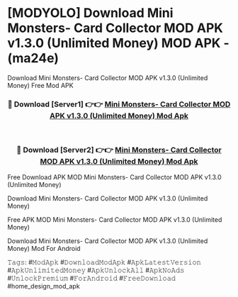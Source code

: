 # [MODYOLO] Download Mini Monsters- Card Collector MOD APK v1.3.0 (Unlimited Money) MOD APK - (ma24e)
Download Mini Monsters- Card Collector MOD APK v1.3.0 (Unlimited Money) Free Mod APK

<div align="center">
<h3>🔴 Download [Server1] 👉👉 <a href="https://apk-comot.site?title=Mini_Monsters-_Card_Collector_MOD_APK_v1.3.0_(Unlimited_Money)">Mini Monsters- Card Collector MOD APK v1.3.0 (Unlimited Money) Mod Apk</a></h3><br>

<h3>🔴 Download [Server2] 👉👉 <a href="https://apk-comot.site?title=Mini_Monsters-_Card_Collector_MOD_APK_v1.3.0_(Unlimited_Money)">Mini Monsters- Card Collector MOD APK v1.3.0 (Unlimited Money) Mod Apk</a></h3>
</div>


Free Download APK MOD Mini Monsters- Card Collector MOD APK v1.3.0 (Unlimited Money)

Download Mini Monsters- Card Collector MOD APK v1.3.0 (Unlimited Money) 

Free APK MOD Mini Monsters- Card Collector MOD APK v1.3.0 (Unlimited Money) 

Download Mini Monsters- Card Collector MOD APK v1.3.0 (Unlimited Money) Mod For Android

𝚃𝚊𝚐𝚜: #𝙼𝚘𝚍𝙰𝚙𝚔 #𝙳𝚘𝚠𝚗𝚕𝚘𝚊𝚍𝙼𝚘𝚍𝙰𝚙𝚔 #𝙰𝚙𝚔𝙻𝚊𝚝𝚎𝚜𝚝𝚅𝚎𝚛𝚜𝚒𝚘𝚗 #𝙰𝚙𝚔𝚄𝚗𝚕𝚒𝚖𝚒𝚝𝚎𝚍𝙼𝚘𝚗𝚎𝚢 #𝙰𝚙𝚔𝚄𝚗𝚕𝚘𝚌𝚔𝙰𝚕𝚕 #𝙰𝚙𝚔𝙽𝚘𝙰𝚍𝚜 #𝚄𝚗𝚕𝚘𝚌𝚔𝙿𝚛𝚎𝚖𝚒𝚞𝚖 #𝙵𝚘𝚛𝙰𝚗𝚍𝚛𝚘𝚒𝚍 #𝙵𝚛𝚎𝚎𝙳𝚘𝚠𝚗𝚕𝚘𝚊𝚍 #home_design_mod_apk